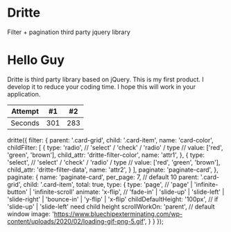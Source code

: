 # Dritte
Filter + pagination third party jquery library

# Hello Guy
Dritte is third party library based on jQuery. This is my first product. I develop it to reduce your coding time.
I hope this will work in your application.



| Attempt | #1 | #2 |
| :---: | :---: | :---: |
| Seconds | 301 | 283 |

dritte({
    filter: {
        parent:         '.card-grid',
        child:          '.card-item',
        name:           'card-color',
        childFilter:    [
            {
                type:           'radio', // 'select' / 'check' / 'radio' / type
                // value:          ['red', 'green', 'brown'],
                child_attr:     'dritte-filter-color',
                name:           'attr1',
            },
            {
                type:           'select', // 'select' / 'check' / 'radio' / type
                // value:          ['red', 'green', 'brown'],
                child_attr:     'dritte-filter-data',
                name:           'attr2',
            }
        ],
        paginate:       'paginate-card',
    },
    paginate: {
        name:           'paginate-card',
        per_page:       7, // default 10
        parent:         '.card-grid',
        child:          '.card-item',
        total:          true,
        type:           {
            type:               'page', // 'page' | 'infinite-button' | 'infinite-scroll'
            animate:            'x-flip', // 'fade-in' | 'slide-up' | 'slide-left' | 'slide-right' | 'bounce-in' | 'y-flip' | 'x-flip'
            childDefaultHeight: '100px', // if 'slide-up' | 'slide-left' need child height
            scrollWorkOn:       'parent', // default window
            image:              'https://www.bluechipexterminating.com/wp-content/uploads/2020/02/loading-gif-png-5.gif',
        }
    }
});